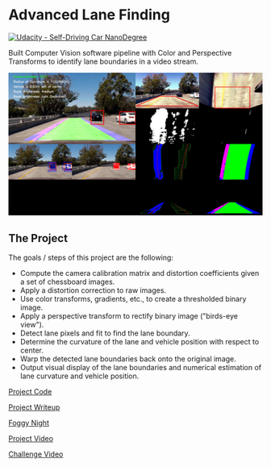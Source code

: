 # Advanced Lane Finding
[![Udacity - Self-Driving Car NanoDegree](https://s3.amazonaws.com/udacity-sdc/github/shield-carnd.svg)](http://www.udacity.com/drive)

Built Computer Vision software pipeline with Color and Perspective Transforms to identify lane boundaries in a video stream.

[//]: # (Image References)

[im01]: ./test_images/test1017x.jpg "Advanced Lane Finding"

![alt text][im01]

The Project
---

The goals / steps of this project are the following:

* Compute the camera calibration matrix and distortion coefficients given a set of chessboard images.
* Apply a distortion correction to raw images.
* Use color transforms, gradients, etc., to create a thresholded binary image.
* Apply a perspective transform to rectify binary image ("birds-eye view").
* Detect lane pixels and fit to find the lane boundary.
* Determine the curvature of the lane and vehicle position with respect to center.
* Warp the detected lane boundaries back onto the original image.
* Output visual display of the lane boundaries and numerical estimation of lane curvature and vehicle position.

[Project Code](https://github.com/jquickgh/CarND-Advanced-Lane-Lines/blob/master/P4_Final.ipynb)

[Project Writeup](https://github.com/jquickgh/CarND-Advanced-Lane-Lines/blob/master/README.ipynb)

[Foggy Night](https://youtu.be/52CN__qzXDM)

[Project Video](https://youtu.be/b2WBX3jGyy4)

[Challenge Video](https://youtu.be/W-ZhO3uXfJs)